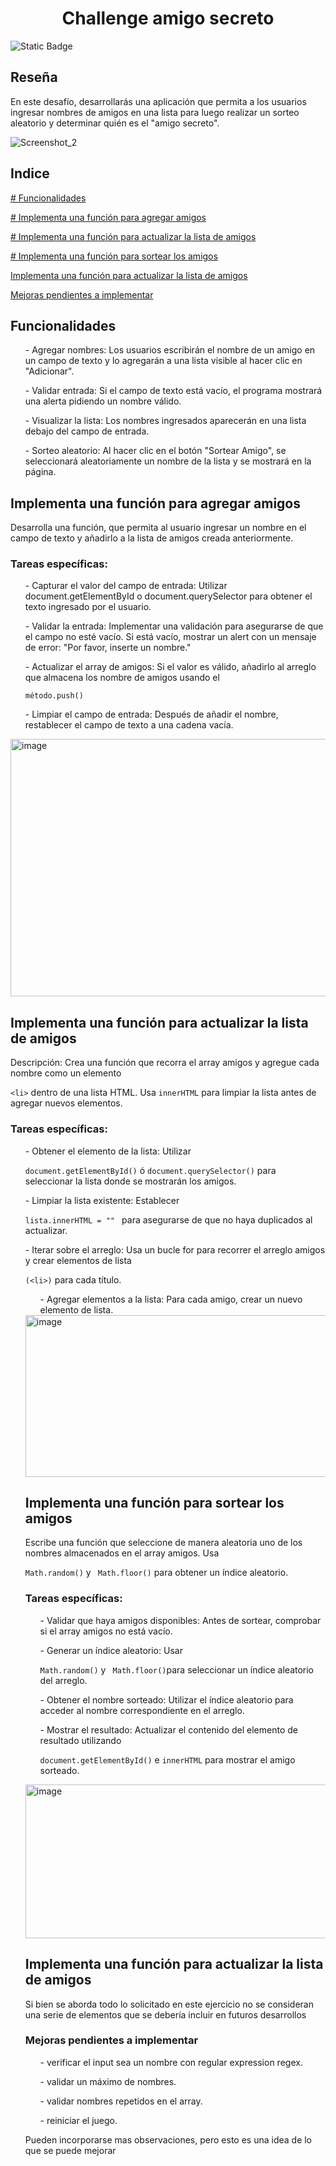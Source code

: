 <h1 align="center">Challenge amigo secreto</h1>
<img alt="Static Badge" src="https://img.shields.io/badge/challenge_amigo_secreto-One_%7C_Alura-blue">

<h2>Reseña</h2>
<p>En este desafío, desarrollarás una aplicación que permita a los usuarios ingresar nombres de amigos en una lista para luego realizar un sorteo aleatorio y determinar quién es el "amigo secreto".</p>

![Screenshot_2](https://github.com/user-attachments/assets/28663296-724f-4d15-b615-91a44a39b68b)

<h2>Indice</h2>
<a href="https://github.com/kyo-admin/challenge-amigo-secreto?tab=readme-ov-file#funcionalidades"># Funcionalidades</a>

<a href="https://github.com/kyo-admin/challenge-amigo-secreto?tab=readme-ov-file#implementa-una-funci%C3%B3n-para-agregar-amigos"># Implementa una función para agregar amigos</a>

<a href="https://github.com/kyo-admin/challenge-amigo-secreto?tab=readme-ov-file#implementa-una-funci%C3%B3n-para-agregar-amigos"># Implementa una función para actualizar la lista de amigos</a>

<a href="https://github.com/kyo-admin/challenge-amigo-secreto?tab=readme-ov-file#implementa-una-funci%C3%B3n-para-agregar-amigos"># Implementa una función para sortear los amigos</a>

<a href="[URL](https://github.com/kyo-admin/challenge-amigo-secreto?tab=readme-ov-file#implementa-una-funci%C3%B3n-para-agregar-amigos)">Implementa una función para actualizar la lista de amigos</a>

<a href="https://github.com/kyo-admin/challenge-amigo-secreto?tab=readme-ov-file#implementa-una-funci%C3%B3n-para-agregar-amigos">Mejoras pendientes a implementar</a>

<h2>Funcionalidades</h2>

<ul>- Agregar nombres: Los usuarios escribirán el nombre de un amigo en un campo de texto y lo agregarán a una lista visible al hacer clic en "Adicionar".</ul>
<ul>- Validar entrada: Si el campo de texto está vacío, el programa mostrará una alerta pidiendo un nombre válido.</ul>
<ul>- Visualizar la lista: Los nombres ingresados aparecerán en una lista debajo del campo de entrada.</ul>
<ul>- Sorteo aleatorio: Al hacer clic en el botón "Sortear Amigo", se seleccionará aleatoriamente un nombre de la lista y se mostrará en la página.</ul>

<h2>Implementa una función para agregar amigos</h2>
<p>Desarrolla una función, que permita al usuario ingresar un nombre en el campo de texto y añadirlo a la lista de amigos creada anteriormente.</p> 
<h3>Tareas específicas: </h3>
<ul>- Capturar el valor del campo de entrada: Utilizar document.getElementById o document.querySelector para obtener el texto ingresado por el usuario.</ul>
<ul>- Validar la entrada: Implementar una validación para asegurarse de que el campo no esté vacío. Si está vacío, mostrar un alert con un mensaje de error: "Por favor, inserte un nombre."</ul> 
<ul>- Actualizar el array de amigos: Si el valor es válido, añadirlo al arreglo que almacena los nombre de amigos usando el 
 
  ```
  método.push()
  ```
</ul>
<ul>- Limpiar el campo de entrada: Después de añadir el nombre, restablecer el campo de texto a una cadena vacía.</ul>

<img width="797" height="412" alt="image" src="https://github.com/user-attachments/assets/77365a33-540b-4711-9e39-2e7e81e7e583" />


<h2>Implementa una función para actualizar la lista de amigos</h2>

<p>Descripción: Crea una función que recorra el array amigos y agregue cada nombre como un elemento 
  
  ```<li>``` dentro de una lista HTML.  Usa ```innerHTML``` para limpiar la lista antes de agregar nuevos elementos.</p>
   
 <h3>Tareas específicas:</h3>

 <ul>- Obtener el elemento de la lista: 
 Utilizar  
   
   ```document.getElementById()``` ó  ```document.querySelector()``` para seleccionar la lista donde se mostrarán los amigos.</ul>

 <ul>- Limpiar la lista existente: Establecer  
   
   ```lista.innerHTML = "" ```  para asegurarse de que no haya duplicados al actualizar.</ul>

 <ul>- Iterar sobre el arreglo: 
 Usa un bucle for para recorrer el arreglo amigos y crear elementos de lista 
   
   ```(<li>)``` para cada título.</li>

 <ul>- Agregar elementos a la lista: Para cada amigo, crear un nuevo elemento de lista.</ul>
 
<img width="981" height="259" alt="image" src="https://github.com/user-attachments/assets/84ccde01-170f-483c-a02f-052ee3946c67" />

<h2>Implementa una función para sortear los amigos</h2>

<p>Escribe una función que seleccione de manera aleatoria uno de los nombres almacenados en el array amigos. 
Usa 
  
  ``` Math.random() ``` y ``` Math.floor()``` para obtener un índice aleatorio.</p>

<h3>Tareas específicas:</h3>

<ul>- Validar que haya amigos disponibles: Antes de sortear, comprobar si el array amigos no está vacío.</ul>

<ul>- Generar un índice aleatorio: Usar  
  
  ``` Math.random() ``` y ``` Math.floor()```para seleccionar un índice aleatorio del arreglo.</ul>

<ul>- Obtener el nombre sorteado: Utilizar el índice aleatorio para acceder al nombre correspondiente en el arreglo.</ul>

<ul>- Mostrar el resultado: Actualizar el contenido del elemento de resultado utilizando 
  
  ```document.getElementById()``` e ```innerHTML``` para mostrar el amigo sorteado.</ul>
<img width="1152" height="246" alt="image" src="https://github.com/user-attachments/assets/7fb99130-c8b8-4f9d-a4e9-82bc25f1e040" />

<h2>Implementa una función para actualizar la lista de amigos</h2>
<p>Si bien se aborda todo lo solicitado en este ejercicio no se consideran una serie de elementos que se debería incluir en futuros desarrollos</p>
<h3>Mejoras pendientes a implementar</h3>
<ul>- verificar el input sea un nombre con regular expression regex.</ul>
<ul>- validar un máximo de nombres.</ul>
<ul>- validar nombres repetidos en el array.</ul>
<ul>- reiniciar el juego.</ul>

<p>Pueden incorporarse mas observaciones, pero esto es una idea de lo que se puede mejorar</p>
